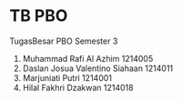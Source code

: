# TB PBO
TugasBesar PBO Semester 3

1. Muhammad Rafi Al Azhim 1214005
2. Daslan Josua Valentino Siahaan 1214011
3. Marjuniati Putri 1214001
4. Hilal Fakhri Dzakwan 1214018
